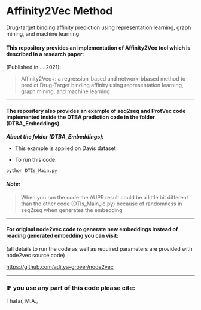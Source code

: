 # Affinity2Vec Method
Drug-target binding affinity prediction using representation learning, graph mining, and machine learning

 
#### This repositery provides an implementation of Affinity2Vec tool which is described in a research paper:
(Published in ... 2021):

> Affinity2Vec+: a regression-based and network-bbased method to predict Drug-Target binding affinity using representation learning, graph mining, and machine learning


---

#### The repositery also provides an example of seq2seq and ProtVec code implemented inside the DTBA prediction code in the folder (DTBA_Embeddings)

 ***About the folder (DTBA_Embeddings):***
 - This example is applied on Davis dataset

 - To run this code:
```
python DTIs_Main.py
```

 
 #### *Note:*
 >  When you run the code the AUPR result could be a little bit different than the other code (DTIs_Main_ic.py) because of randomness in seq2seq when generates the embedding
 

---

#### For original node2vec code to generate new embeddings instead of reading generated embedding you can visit:

(all details to run the code as well as required parameters are provided with node2vec source code)

https://github.com/aditya-grover/node2vec

---

### IF you use any part of this code please cite:
Thafar, M.A., 
